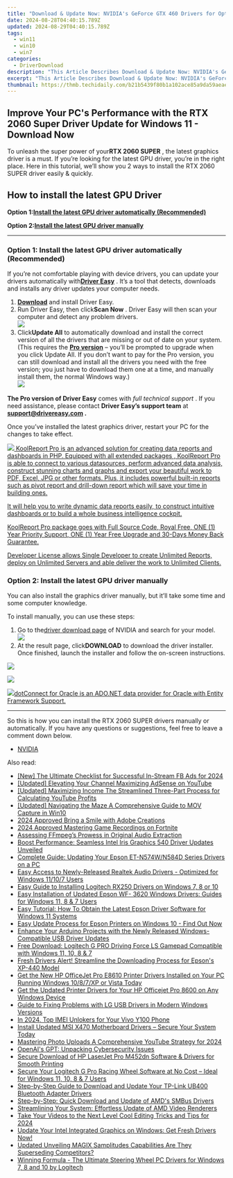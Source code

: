 ```yaml
---
title: "Download & Update Now: NVIDIA's GeForce GTX 460 Drivers for Optimal Performance in Windows Environments"
date: 2024-08-28T04:40:15.789Z
updated: 2024-08-29T04:40:15.789Z
tags:
  - win11
  - win10
  - win7
categories:
  - DriverDownload
description: "This Article Describes Download & Update Now: NVIDIA's GeForce GTX 460 Drivers for Optimal Performance in Windows Environments"
excerpt: "This Article Describes Download & Update Now: NVIDIA's GeForce GTX 460 Drivers for Optimal Performance in Windows Environments"
thumbnail: https://thmb.techidaily.com/b21b5439f80b1a102ace85a9da59aeae7943c3afff9ae70d9fb6a7745b13a600.jpg
---
```


## Improve Your PC's Performance with the RTX 2060 Super Driver Update for Windows 11 - Download Now

To unleash the super power of your**RTX 2060 SUPER** , the latest graphics driver is a must. If you’re looking for the latest GPU driver, you’re in the right place. Here in this tutorial, we’ll show you 2 ways to install the RTX 2060 SUPER driver easily & quickly.

## How to install the latest GPU Driver

 **Option 1:[Install the latest GPU driver automatically (Recommended)](https://www.drivereasy.com/knowledge/rtx-2060-super-drivers-download-update-for-windows-10/#option1)**

 **Option 2:[Install the latest GPU driver manually](https://tools.techidaily.com/drivereasy/download/)**

---

### Option 1: Install the latest GPU driver automatically (Recommended)

 If you’re not comfortable playing with device drivers, you can update your drivers automatically with[**Driver Easy**](https://tools.techidaily.com/drivereasy/download/) . It’s a tool that detects, downloads and installs any driver updates your computer needs.

1. **[Download](https://tools.techidaily.com/drivereasy/download/)**  and install Driver Easy.
2. Run Driver Easy, then click**Scan Now** . Driver Easy will then scan your computer and detect any problem drivers.  
![](https://images.drivereasy.com/wp-content/uploads/2020/11/Scan-now-1.jpg)
3. Click**Update All** to automatically download and install the correct version of all the drivers that are missing or out of date on your system.  
 (This requires the **[Pro version](https://tools.techidaily.com/drivereasy/download/)**  – you’ll be prompted to upgrade when you click Update All. If you don’t want to pay for the Pro version, you can still download and install all the drivers you need with the free version; you just have to download them one at a time, and manually install them, the normal Windows way.)  
![](https://images.drivereasy.com/wp-content/uploads/2021/04/de-2060-super-update.jpg)

**The Pro version of Driver Easy** comes with _full technical support_ . If you need assistance, please contact **Driver Easy’s support team** at **[support@drivereasy.com](https://tools.techidaily.com/drivereasy/download/) .**

 Once you’ve installed the latest graphics driver, restart your PC for the changes to take effect.

<!-- affiliate ads begin -->
<a href="https://secure.2checkout.com/order/checkout.php?PRODS=4737285&QTY=1&AFFILIATE=108875&CART=1"><img src="https://secure.avangate.com/images/merchant/b2f83c409ce63012229fb9cd465bdcfe/products/copy_reporting_system.png" border="0">  KoolReport Pro  is an advanced solution for creating data reports and dashboards in PHP. Equipped with all  extended packages , KoolReport Pro is able to connect to various datasources, perform advanced data analysis, construct stunning charts and graphs and export your beautiful work to PDF, Excel, JPG or other formats. Plus, it includes powerful built-in reports such as pivot report and drill-down report which will save your time in building ones. 

 It will help you to write dynamic data reports easily, to construct intuitive dashboards or to build a whole business intelligence cockpit. 

  KoolReport Pro  package goes with Full Source Code, Royal Free, ONE (1) Year Priority Support, ONE (1) Year Free Upgrade and 30-Days Money Back Guarantee. 

  Developer License  allows  Single Developer  to create Unlimited Reports, deploy on Unlimited Servers and able deliver the work to Unlimited Clients. </a>
<!-- affiliate ads end -->
### Option 2: Install the latest GPU driver manually

 You can also install the graphics driver manually, but it’ll take some time and some computer knowledge.

To install manually, you can use these steps:

1. Go to the[driver download page](https://tools.techidaily.com/drivereasy/download/) of NVIDIA and search for your model.  
![](https://images.drivereasy.com/wp-content/uploads/2021/04/2060-super-manually-1.jpg)
2. At the result page, click**DOWNLOAD** to download the driver installer. Once finished, launch the installer and follow the on-screen instructions.  
<!-- affiliate ads begin -->
<a href="https://shop.incomedia.eu/order/checkout.php?PRODS=12730965&QTY=1&AFFILIATE=108875&CART=1"><img src="https://incomedia.eu/files/images/affiliates/w5/03_WBSX5_728x90_red_CTA.jpg" border="0"></a>
<!-- affiliate ads end -->
![](https://images.drivereasy.com/wp-content/uploads/2021/04/2060-super-manually-2.jpg)

<!-- affiliate ads begin -->
<a href="https://checkout.devart.com/order/checkout.php?PRODS=5023555&QTY=1&AFFILIATE=108875&CART=1"><img src="https://secure.avangate.com/images/merchant/45b430710ad04765a6afd58d9d9fafca/products/dotConnect_O.png" border="0">dotConnect for Oracle is an ADO.NET data provider for Oracle with Entity Framework Support.</a>
<!-- affiliate ads end -->
---

 So this is how you can install the RTX 2060 SUPER drivers manually or automatically. If you have any questions or suggestions, feel free to leave a comment down below.

* [NVIDIA](https://tools.techidaily.com/drivereasy/download/)

<ins class="adsbygoogle"
     style="display:block"
     data-ad-format="autorelaxed"
     data-ad-client="ca-pub-7571918770474297"
     data-ad-slot="1223367746"></ins>



<ins class="adsbygoogle"
     style="display:block"
     data-ad-client="ca-pub-7571918770474297"
     data-ad-slot="8358498916"
     data-ad-format="auto"
     data-full-width-responsive="true"></ins>

<span class="atpl-alsoreadstyle">Also read:</span>
<div><ul>
<li><a href="https://facebook-video-content.techidaily.com/new-the-ultimate-checklist-for-successful-in-stream-fb-ads-for-2024/"><u>[New] The Ultimate Checklist for Successful In-Stream FB Ads for 2024</u></a></li>
<li><a href="https://youtube-clips.techidaily.com/updated-elevating-your-channel-maximizing-adsense-on-youtube/"><u>[Updated] Elevating Your Channel  Maximizing AdSense on YouTube</u></a></li>
<li><a href="https://youtube-docs.techidaily.com/ed-maximizing-income-the-streamlined-three-part-process-for-calculating-youtube-profits/"><u>[Updated] Maximizing Income  The Streamlined Three-Part Process for Calculating YouTube Profits</u></a></li>
<li><a href="https://screen-sharing-recording.techidaily.com/updated-navigating-the-maze-a-comprehensive-guide-to-mov-capture-in-win10/"><u>[Updated] Navigating the Maze  A Comprehensive Guide to MOV Capture in Win10</u></a></li>
<li><a href="https://fox-access.techidaily.com/2024-approved-bring-a-smile-with-adobe-creations/"><u>2024 Approved  Bring a Smile with Adobe Creations</u></a></li>
<li><a href="https://on-screen-recording.techidaily.com/2024-approved-mastering-game-recordings-on-fortnite/"><u>2024 Approved  Mastering Game Recordings on Fortnite</u></a></li>
<li><a href="https://extra-tips.techidaily.com/assessing-ffmpegs-prowess-in-original-audio-extraction/"><u>Assessing FFmpeg’s Prowess in Original Audio Extraction</u></a></li>
<li><a href="https://driver-download.techidaily.com/boost-performance-seamless-intel-iris-graphics-540-driver-updates-unveiled/"><u>Boost Performance: Seamless Intel Iris Graphics 540 Driver Updates Unveiled</u></a></li>
<li><a href="https://driver-download.techidaily.com/complete-guide-updating-your-epson-et-n574wn584d-series-drivers-on-a-pc/"><u>Complete Guide: Updating Your Epson ET-N574W/N584D Series Drivers on a PC</u></a></li>
<li><a href="https://win-amazing.techidaily.com/easy-access-to-newly-released-realtek-audio-drivers-optimized-for-windows-11107-users/"><u>Easy Access to Newly-Released Realtek Audio Drivers - Optimized for Windows 11/10/7 Users</u></a></li>
<li><a href="https://win-amazing.techidaily.com/easy-guide-to-installing-logitech-rx250-drivers-on-windows-7-8-or-10/"><u>Easy Guide to Installing Logitech RX250 Drivers on Windows 7, 8 or 10</u></a></li>
<li><a href="https://win-amazing.techidaily.com/easy-installation-of-updated-epson-wf-3620-windows-drivers-guides-for-windows-11-8-and-7-users/"><u>Easy Installation of Updated Epson WF- 3620 Windows Drivers: Guides for Windows 11, 8 & 7 Users</u></a></li>
<li><a href="https://win-amazing.techidaily.com/easy-tutorial-how-to-obtain-the-latest-epson-driver-software-for-windows-11-systems/"><u>Easy Tutorial: How To Obtain the Latest Epson Driver Software for Windows 11 Systems</u></a></li>
<li><a href="https://win-amazing.techidaily.com/easy-update-process-for-epson-printers-on-windows-10-find-out-now/"><u>Easy Update Process for Epson Printers on Windows 10 - Find Out Now</u></a></li>
<li><a href="https://win-amazing.techidaily.com/enhance-your-arduino-projects-with-the-newly-released-windows-compatible-usb-driver-updates/"><u>Enhance Your Arduino Projects with the Newly Released Windows-Compatible USB Driver Updates</u></a></li>
<li><a href="https://win-amazing.techidaily.com/free-download-logitech-g-pro-driving-force-ls-gamepad-compatible-with-windows-11-10-8-and-7/"><u>Free Download: Logitech G PRO Driving Force LS Gamepad Compatible with Windows 11, 10, 8 & 7</u></a></li>
<li><a href="https://win-amazing.techidaily.com/fresh-drivers-alert-streamline-the-downloading-process-for-epsons-xp-440-model/"><u>Fresh Drivers Alert! Streamline the Downloading Process for Epson's XP-440 Model</u></a></li>
<li><a href="https://win-amazing.techidaily.com/1722975976061-get-the-new-hp-officejet-pro-e8610-printer-drivers-installed-on-your-pc-running-windows-1087xp-or-vista-today/"><u>Get the New HP OfficeJet Pro E8610 Printer Drivers Installed on Your PC Running Windows 10/8/7/XP or Vista Today</u></a></li>
<li><a href="https://win-amazing.techidaily.com/get-the-updated-printer-drivers-for-your-hp-officejet-pro-8600-on-any-windows-device/"><u>Get the Updated Printer Drivers for Your HP Officejet Pro 8600 on Any Windows Device</u></a></li>
<li><a href="https://win-amazing.techidaily.com/guide-to-fixing-problems-with-lg-usb-drivers-in-modern-windows-versions/"><u>Guide to Fixing Problems with LG USB Drivers in Modern Windows Versions</u></a></li>
<li><a href="https://sim-unlock.techidaily.com/in-2024-top-imei-unlokers-for-your-vivo-y100-phone-by-drfone-android/"><u>In 2024, Top IMEI Unlokers for Your Vivo Y100 Phone</u></a></li>
<li><a href="https://win-amazing.techidaily.com/install-updated-msi-x470-motherboard-drivers-secure-your-system-today/"><u>Install Updated MSI X470 Motherboard Drivers – Secure Your System Today</u></a></li>
<li><a href="https://extra-support.techidaily.com/mastering-photo-uploads-a-comprehensive-youtube-strategy-for-2024/"><u>Mastering Photo Uploads  A Comprehensive YouTube Strategy for 2024</u></a></li>
<li><a href="https://tech-savvy.techidaily.com/openais-gpt-unpacking-cybersecurity-issues/"><u>OpenAI's GPT: Unpacking Cybersecurity Issues</u></a></li>
<li><a href="https://win-amazing.techidaily.com/secure-download-of-hp-laserjet-pro-m452dn-software-and-drivers-for-smooth-printing/"><u>Secure Download of HP LaserJet Pro M452dn Software & Drivers for Smooth Printing</u></a></li>
<li><a href="https://win-amazing.techidaily.com/secure-your-logitech-g-pro-racing-wheel-software-at-no-cost-ideal-for-windows-11-10-8-and-7-users/"><u>Secure Your Logitech G Pro Racing Wheel Software at No Cost – Ideal for Windows 11, 10, 8 & 7 Users</u></a></li>
<li><a href="https://win-amazing.techidaily.com/step-by-step-guide-to-download-and-update-your-tp-link-ub400-bluetooth-adapter-drivers/"><u>Step-by-Step Guide to Download and Update Your TP-Link UB400 Bluetooth Adapter Drivers</u></a></li>
<li><a href="https://win-amazing.techidaily.com/step-by-step-quick-download-and-update-of-amds-smbus-drivers/"><u>Step-by-Step: Quick Download and Update of AMD's SMBus Drivers</u></a></li>
<li><a href="https://win-amazing.techidaily.com/streamlining-your-system-effortless-update-of-amd-video-renderers/"><u>Streamlining Your System: Effortless Update of AMD Video Renderers</u></a></li>
<li><a href="https://ai-video-tools.techidaily.com/take-your-videos-to-the-next-level-cool-editing-tricks-and-tips-for-2024/"><u>Take Your Videos to the Next Level Cool Editing Tricks and Tips for 2024</u></a></li>
<li><a href="https://win-amazing.techidaily.com/update-your-intel-integrated-graphics-on-windows-get-fresh-drivers-now/"><u>Update Your Intel Integrated Graphics on Windows: Get Fresh Drivers Now!</u></a></li>
<li><a href="https://sound-optimizing.techidaily.com/updated-unveiling-magix-samplitudes-capabilities-are-they-superseding-competitors/"><u>Updated Unveiling MAGIX Samplitudes Capabilities Are They Superseding Competitors?</u></a></li>
<li><a href="https://win-amazing.techidaily.com/winning-formula-the-ultimate-steering-wheel-pc-drivers-for-windows-7-8-and-10-by-logitech/"><u>Winning Formula - The Ultimate Steering Wheel PC Drivers for Windows 7, 8 and 10 by Logitech</u></a></li>
</ul></div>
